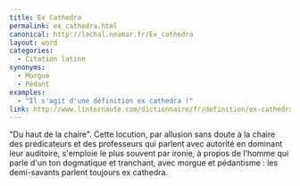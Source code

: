 ```yaml
---
title: Ex Cathedra
permalink: ex_cathedra.html
canonical: http://lachal.neamar.fr/Ex_cathedra
layout: word
categories:
  - Citation latine
synonyms:
  - Morgue
  - Pédant
examples:
  - "Il s'agit d'une définition ex cathedra !"
link: http://www.linternaute.com/dictionnaire/fr/definition/ex-cathedra/
---
```


&quot;Du haut de la chaire&quot;.
Cette locution, par allusion sans doute à la chaire des prédicateurs et des professeurs qui parlent avec autorité en dominant leur auditoire, s'emploie le plus souvent par ironie, à propos de l'homme qui parle d'un ton dogmatique et tranchant, avec morgue et pédantisme : les demi-savants parlent toujours ex cathedra.

